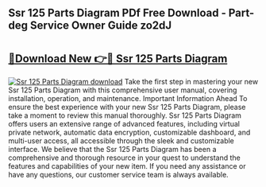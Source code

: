 ## Ssr 125 Parts Diagram PDf Free Download - Part-deg Service Owner Guide zo2dJ

# <h2><a href="http://dfl6x4.blite.top/?on=Ssr+125+Parts+Diagram">🔗Download New 👉🔴 Ssr 125 Parts Diagram</a></h2>

[![Ssr 125 Parts Diagram download](https://i.imgur.com/lujVjoI.png)](http://dfl6x4.blite.top/?on=Ssr+125+Parts+Diagram)
Take the first step in mastering your new Ssr 125 Parts Diagram with this comprehensive user manual, covering installation, operation, and maintenance. Important Information Ahead To ensure the best experience with your new Ssr 125 Parts Diagram, please take a moment to review this manual thoroughly. Ssr 125 Parts Diagram offers users an extensive range of advanced features, including virtual private network, automatic data encryption, customizable dashboard, and multi-user access, all accessible through the sleek and customizable interface. We believe that the Ssr 125 Parts Diagram has been a comprehensive and thorough resource in your quest to understand the features and capabilities of your new item. If you need any assistance or have any questions, our customer service team is always available.
